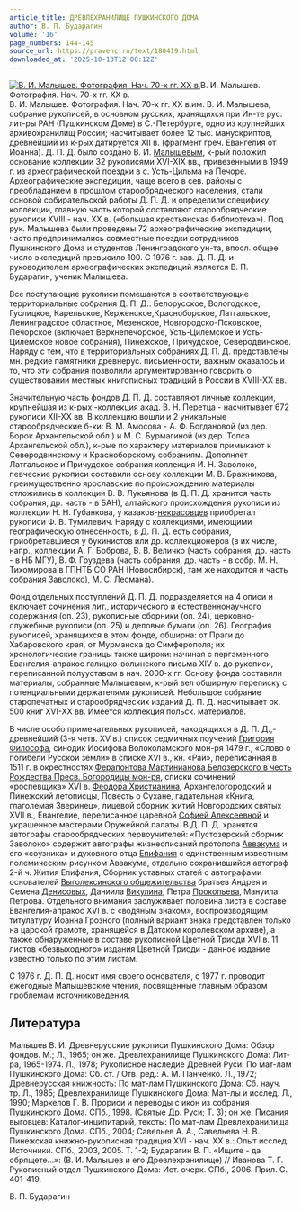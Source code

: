 ```yaml
---
article_title: ДРЕВЛЕХРАНИЛИЩЕ ПУШКИНСКОГО ДОМА
author: В. П. Бударагин
volume: '16'
page_numbers: 144-145
source_url: https://pravenc.ru/text/180419.html
downloaded_at: '2025-10-13T12:00:12Z'
---
```


[![В. И. Малышев. Фотография. Нач. 70-х гг. XX в.](https://pravenc.ru/data/682/485/1234/i200.jpg "Кликните для увеличения картинки")](https://pravenc.ru/data/682/485/1234/i400.jpg)В. И. Малышев. Фотография. Нач. 70-х гг. XX в.  
В. И. Малышев. Фотография. Нач. 70-х гг. XX в.им. В. И. Малышева, собрание рукописей, в основном русских, хранящихся при Ин-те рус. лит-ры РАН (Пушкинском Доме) в С.-Петербурге, одно из крупнейших архивохранилищ России; насчитывает более 12 тыс. манускриптов, древнейший из к-рых датируется XII в. (фрагмент греч. Евангелия от Иоанна). Д. П. Д. было создано В. И. [Малышевым](https://pravenc.ru/text/Малышевым.html), к-рый положил основание коллекции 32 рукописями XVI-XIX вв., привезенными в 1949 г. из археографической поездки в с. Усть-Цильма на Печоре. Археографические экспедиции, чаще всего в сев. районы с преобладанием в прошлом старообрядческого населения, стали основой собирательской работы Д. П. Д. и определили специфику коллекции, главную часть которой составляют старообрядческие рукописи XVIII - нач. XX в. («большая крестьянская библиотека»). Под рук. Малышева были проведены 72 археографические экспедиции, часто предпринимались совместные поездки сотрудников Пушкинского Дома и студентов Ленинградского ун-та, впосл. общее число экспедиций превысило 100. С 1976 г. зав. Д. П. Д. и руководителем археографических экспедиций является В. П. Бударагин, ученик Малышева.

Все поступающие рукописи помещаются в соответствующие территориальные собрания Д. П. Д.: Белорусское, Вологодское, Гуслицкое, Карельское, Керженское,Красноборское, Латгальское, Ленинградское областное, Мезенское, Новгородско-Псковское, Печорское (включает Верхнепечорское, Усть-Цилемское и Усть-Цилемское новое собрания), Пинежское, Причудское, Северодвинское. Наряду с тем, что в территориальных собраниях Д. П. Д. представлены мн. редкие памятники древнерус. письменности, важным оказалось и то, что эти собрания позволили аргументированно говорить о существовании местных книгописных традиций в России в XVIII-XX вв.

Значительную часть фондов Д. П. Д. составляют личные коллекции, крупнейшая из к-рых -коллекция акад. В. Н. Перетца - насчитывает 672 рукописи XII-XX вв. В коллекцию вошли и 2 уникальные старообрядческие б-ки: В. М. Амосова - А. Ф. Богдановой (из дер. Борок Архангельской обл.) и М. С. Бурмагиной (из дер. Топса Архангельской обл.), к-рые по характеру материалов примыкают к Северодвинскому и Красноборскому собраниям. Дополняет Латгальское и Причудское собрания коллекция И. Н. Заволоко, певческие рукописи составили основу коллекции М. В. Бражникова, преимущественно ярославские по происхождению материалы отложились в коллекции В. В. Лукьянова (в Д. П. Д. хранится часть собрания, др. часть - в БАН), алтайского происхождения рукописи из коллекции Н. Н. Губанкова, у казаков-[некрасовцев](https://pravenc.ru/text/некрасовцев.html) приобретал рукописи Ф. В. Тумилевич. Наряду с коллекциями, имеющими географическую отнесенность, в Д. П. Д. есть собрания, приобретавшиеся у букинистов или др. коллекционеров (в их числе, напр., коллекции А. Г. Боброва, В. В. Величко (часть собрания, др. часть - в НБ МГУ), В. Ф. Груздева (часть собрания, др. часть - в собр. М. Н. Тихомирова в ГПНТБ СО РАН (Новосибирск), там же находится и часть собрания Заволоко), М. С. Лесмана).

Фонд отдельных поступлений Д. П. Д. подразделяется на 4 описи и включает сочинения лит., исторического и естественнонаучного содержания (оп. 23), рукописные сборники (оп. 24), церковно-служебные рукописи (оп. 25) и деловые бумаги (оп. 26). География рукописей, хранящихся в этом фонде, обширна: от Праги до Хабаровского края, от Мурманска до Симферополя; их хронологические границы также широки: начиная с пергаменного Евангелия-апракос галицко-волынского письма XIV в. до рукописи, переписанной полууставом в нач. 2000-х гг. Основу фонда составили материалы, собранные Малышевым, к-рый вел обширную переписку с потенциальными держателями рукописей. Небольшое собрание старопечатных и старообрядческих изданий Д. П. Д. насчитывает ок. 500 книг XVI-XX вв. Имеется коллекция польск. материалов.

В числе особо примечательных рукописей, находящихся в Д. П. Д.,- древнейший (3-я четв. XV в.) список седмичных поучений [Григория Философа](<https://pravenc.ru/text/Григория Философа.html>), синодик Иосифова Волоколамского мон-ря 1479 г., «Слово о погибели Русской земли» в списке XVI в., кн. «Рай», переписанная в 1511 г. в окрестностях [Ферапонтова Мартинианова Белозерского в честь Рождества Пресв. Богородицы мон-ря](<https://pravenc.ru/text/Ферапонтова Мартинианова Белозерского в честь Рождества Пресв  Богородицы мон-ря.html>), списки сочинений «роспевщика» XVI в. [Феодора Христианина](<https://pravenc.ru/text/Феодора Христианина.html>), Архангелогородский и Пинежский летописцы, Повесть о Сухане, гадательная «Книга, глаголемая Зверинец», лицевой сборник житий Новгородских святых XVII в., Евангелие, переписанное царевной [Софией Алексеевной](<https://pravenc.ru/text/Софией Алексеевной.html>) и украшенное мастерами Оружейной палаты. В Д. П. Д. хранятся автографы старообрядческих первоучителей: «Пустозерский сборник Заволоко» содержит автографы жизнеописаний протопопа [Аввакума](https://pravenc.ru/text/Аввакум.html) и его «соузника» и духовного отца [Епифания](https://pravenc.ru/text/Епифаний.html) с единственным известным полемическим рисунком Аввакума, отдельно сохранившийся автограф 2-й ч. Жития Епифания, Сборник уставных статей с автографами основателей [Выголексинского общежительства](<https://pravenc.ru/text/Выголексинское общежительство.html>) братьев Андрея и Семена [Денисовых](https://pravenc.ru/text/Денисовых.html), Даниила [Викулина](https://pravenc.ru/text/Викулина.html), Петра [Прокопьева](https://pravenc.ru/text/Прокопьева.html), Мануила Петрова. Отдельного внимания заслуживает половина листа в составе Евангелия-апракос XVI в. с «водяным знаком», воспроизводящим титулатуру Иоанна Грозного (полный вариант знака представлен только на царской грамоте, хранящейся в Датском королевском архиве), а также обнаруженные в составе рукописной Цветной Триоди XVI в. 11 листов «безвыходного» издания Цветной Триоди - данное издание известно только по этим листам.

С 1976 г. Д. П. Д. носит имя своего основателя, с 1977 г. проводит ежегодные Малышевские чтения, посвященные главным образом проблемам источниковедения.

## Литература

Малышев В. И. Древнерусские рукописи Пушкинского Дома: Обзор фондов. М.; Л., 1965; он же. Древлехранилище Пушкинского Дома: Лит-ра, 1965-1974. Л., 1978; Рукописное наследие Древней Руси: По мат-лам Пушкинского Дома: Сб. ст. / Отв. ред.: А. М. Панченко. Л., 1972; Древнерусская книжность: По мат-лам Пушкинского Дома: Сб. науч. тр. Л., 1985; Древлехранилище Пушкинского Дома: Мат-лы и исслед. Л., 1990; Маркелов Г. В. Прориси и переводы с икон из собрания Пушкинского Дома. СПб., 1998. (Святые Др. Руси; Т. 3); он же. Писания выговцев: Каталог-инципитарий, тексты: По мат-лам Древлехранилища Пушкинского Дома. СПб., 2004; Савельев А. А., Савельева Н. В. Пинежская книжно-рукописная традиция XVI - нач. XX в.: Опыт исслед. Источники. СПб., 2003, 2005. Т. 1-2; Бударагин В. П. «Ищите - да обрящете…»: (В. И. Малышев и его Древлехранилище) // Иванова Т. Г. Рукописный отдел Пушкинского Дома: Ист. очерк. СПб., 2006. Прил. С. 401-419.

В. П. Бударагин
